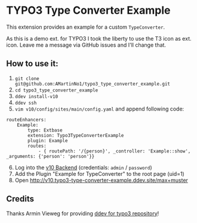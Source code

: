 # TYPO3 Type Converter Example

This extension provides an example for a custom `TypeConverter`.

As this is a demo ext. for TYPO3 I took the liberty to use the T3 icon as ext. icon. Leave me a message
via GitHub issues and I'll change that.

## How to use it:

1. `git clone git@github.com:AMartinNo1/typo3_type_converter_example.git`
2. `cd typo3_type_converter_example`
3. `ddev install-v10`
4. `ddev ssh`
5. `vim v10/config/sites/main/config.yaml` and append following code:
```
routeEnhancers:
    Example:
        type: Extbase
        extension: Typo3TypeConverterExample
        plugin: Example
        routes:
            - { routePath: '/{person}', _controller: 'Example::show', _arguments: {'person': 'person'}}
```
6. Log into the [v10 Backend](http://v10.typo3-type-converter-example.ddev.site/typo3/) (credentials: `admin` / `password`)
7. Add the Plugin "Example for TypeConverter" to the root page (uid=1)
8. Open http://v10.typo3-type-converter-example.ddev.site/max+muster

## Credits

Thanks Armin Vieweg for providing [ddev for typo3 repository](https://github.com/a-r-m-i-n/ddev-for-typo3-extensions)!
